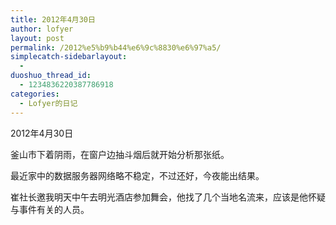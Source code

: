 ```yaml
---
title: 2012年4月30日
author: lofyer
layout: post
permalink: /2012%e5%b9%b44%e6%9c%8830%e6%97%a5/
simplecatch-sidebarlayout:
  - 
duoshuo_thread_id:
  - 1234836220387786918
categories:
  - Lofyer的日记
---
```

2012年4月30日

釜山市下着阴雨，在窗户边抽斗烟后就开始分析那张纸。

最近家中的数据服务器网络略不稳定，不过还好，今夜能出结果。

崔社长邀我明天中午去明光酒店参加舞会，他找了几个当地名流来，应该是他怀疑与事件有关的人员。